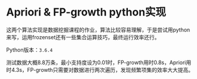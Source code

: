 # Apriori & FP-growth python实现


这两个算法实现是数据挖掘课程的作业，算法比较容易理解，于是尝试用python来写，运用frozenset还有一些集合运算技巧，最终运行效率还行。

Python版本：`3.6.4`

测试数据大概8.8万条，最小支持度设为0.01时，FP-growth用时0.8s，Apriori用时4.3s，FP-growth只需要对数据进行两次遍历，发现频繁项集的效率大大提高。
